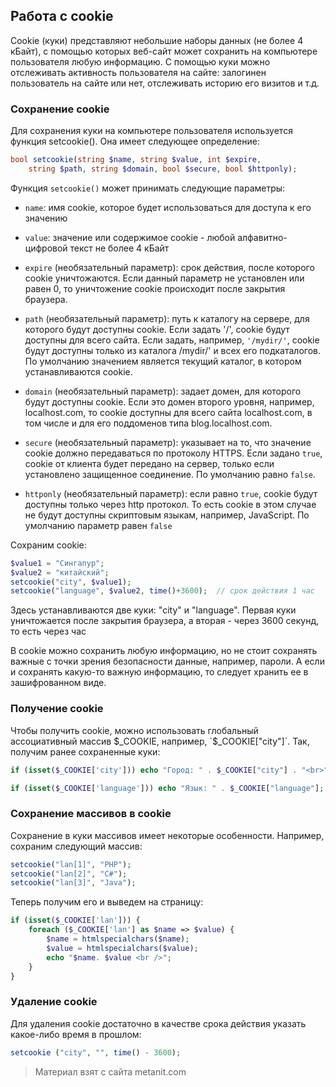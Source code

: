 ## Работа с cookie

Cookie (куки) представляют небольшие наборы данных (не более 4 кБайт), с помощью которых веб-сайт может сохранить на компьютере пользователя любую информацию. С помощью куки можно отслеживать активность пользователя на сайте: залогинен пользователь на сайте или нет, отслеживать историю его визитов и т.д.

### Сохранение cookie

Для сохранения куки на компьютере пользователя используется функция setcookie(). Она имеет следующее определение:

```php
bool setcookie(string $name, string $value, int $expire, 
    string $path, string $domain, bool $secure, bool $httponly);
```

Функция `setcookie()` может принимать следующие параметры:

- `name`: имя cookie, которое будет использоваться для доступа к его значению

- `value`: значение или содержимое cookie - любой алфавитно-цифровой текст не более 4 кБайт

- `expire` (необязательный параметр): срок действия, после которого cookie уничтожаются. Если данный параметр не установлен или равен 0, 
то уничтожение cookie происходит после закрытия браузера.

- `path` (необязательный параметр): путь к каталогу на сервере, для которого будут доступны cookie. 
Если задать '/', cookie будут доступны для всего сайта. Если задать, например, `'/mydir/'`, cookie будут доступны только из 
каталога /mydir/' и всех его подкаталогов. По умолчанию значением является текущий каталог, в котором устанавливаются cookie.

- `domain` (необязательный параметр): задает домен, для которого будут доступны cookie. Если это домен второго уровня, например, 
localhost.com, то cookie доступны для всего сайта localhost.com, в том числе и для его поддоменов типа blog.localhost.com.

- `secure` (необязательный параметр): указывает на то, что значение cookie должно передаваться по протоколу HTTPS. 
Если задано `true`, cookie от клиента будет передано на сервер, только если установлено защищенное соединение. По умолчанию равно `false`.

- `httponly` (необязательный параметр): если равно `true`, cookie будут доступны только через http протокол. 
То есть cookie в этом случае не будут доступны скриптовым языкам, например, JavaScript.  По умолчанию параметр равен `false`

Сохраним cookie:

```php
$value1 = "Сингапур";
$value2 = "китайский";
setcookie("city", $value1);
setcookie("language", $value2, time()+3600);  // срок действия 1 час
```

Здесь устанавливаются две куки: "city" и "language". Первая куки уничтожается после закрытия браузера, а вторая - через 3600 секунд, то есть через час

В cookie можно сохранить любую информацию, но не стоит сохранять важные с точки зрения безопасности данные, например, пароли. А если и сохранять какую-то важную информацию, то следует хранить ее в зашифрованном виде.

### Получение cookie

Чтобы получить cookie, можно использовать глобальный ассоциативный массив $_COOKIE, например, `$_COOKIE["city"]`. Так, получим ранее сохраненные куки:

```php
if (isset($_COOKIE['city'])) echo "Город: " . $_COOKIE["city"] . "<br>";

if (isset($_COOKIE['language'])) echo "Язык: " . $_COOKIE["language"];
```

### Сохранение массивов в cookie

Сохранение в куки массивов имеет некоторые особенности. Например, сохраним следующий массив:

```php
setcookie("lan[1]", "PHP");
setcookie("lan[2]", "C#");
setcookie("lan[3]", "Java");
```

Теперь получим его и выведем на страницу:

```php
if (isset($_COOKIE['lan'])) {
    foreach ($_COOKIE['lan'] as $name => $value) {
        $name = htmlspecialchars($name);
        $value = htmlspecialchars($value);
        echo "$name. $value <br />";
    }
}
```

### Удаление cookie

Для удаления cookie достаточно в качестве срока действия указать какое-либо время в прошлом:

```php
setcookie ("city", "", time() - 3600);
```


> Материал взят с сайта metanit.com
